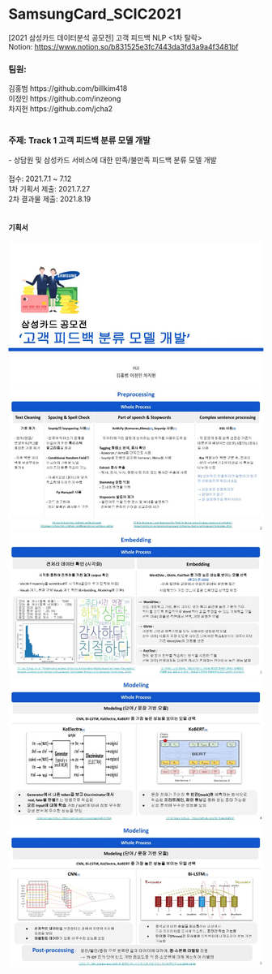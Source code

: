 # SamsungCard_SCIC2021
[2021 삼성카드 데이터분석 공모전] 고객 피드백 NLP <1차 탈락>
<br>
Notion: https://www.notion.so/b831525e3fc7443da3fd3a9a4f3481bf
<br>
<h3>팀원: </h3>
김홍범 https://github.com/billkim418<br>
이정인 https://github.com/inzeong<br>
차지헌 https://github.com/jcha2<br>
<br>
<h3>주제: Track 1 고객 피드백 분류 모델 개발</h3>
- 상담원 및 삼성카드 서비스에 대한 만족/불만족 피드백 분류 모델 개발<br><br>
접수: 2021.7.1 ~ 7.12<br>
1차 기획서 제출: 2021.7.27<br>
2차 결과물 제출: 2021.8.19<br>
<br>
<h4>기획서</h4>
<img src="SamsungCard_PPT/SamsungCard_210727.jpg">
<img src="SamsungCard_PPT/SamsungCard_210727 (1).jpg">
<img src="SamsungCard_PPT/SamsungCard_210727 (2).jpg">
<img src="SamsungCard_PPT/SamsungCard_210727 (3).jpg">
<img src="SamsungCard_PPT/SamsungCard_210727 (4).jpg">
